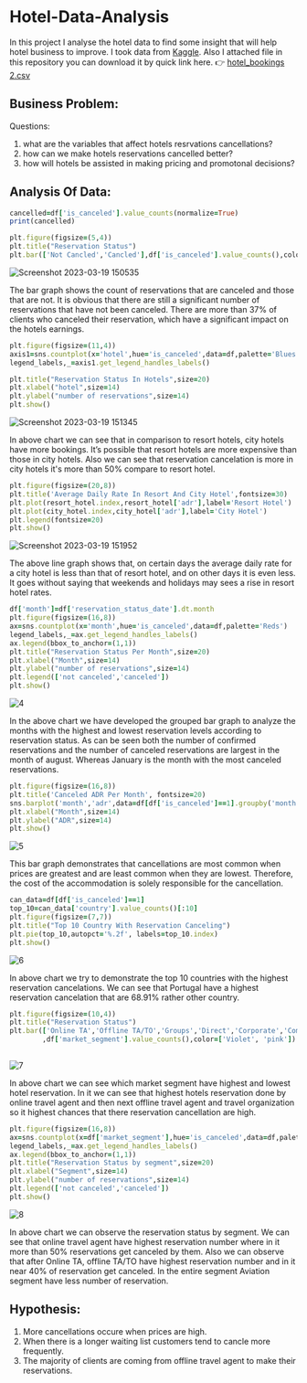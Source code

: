 
# Hotel-Data-Analysis

In this project I analyse the hotel data to find some insight that will help hotel business to improve.
I took data from [Kaggle](https://www.kaggle.com).
Also I attached file in this repository you can download it by quick link here.
:point_right:
[hotel_bookings 2.csv](https://github.com/Engineer-Aman/Hotel-Data-Analysis/files/11010542/hotel_bookings.2.csv)

## Business Problem: 
Questions:
1. what are the variables that affect hotels resrvations cancellations? 
2. how can we make hotels reservations cancelled better? 
3. how will hotels be assisted in making pricing and promotonal decisions?

## Analysis Of Data:

```ruby
cancelled=df['is_canceled'].value_counts(normalize=True)
print(cancelled)

plt.figure(figsize=(5,4))
plt.title("Reservation Status")
plt.bar(['Not Cancled','Cancled'],df['is_canceled'].value_counts(),color=['cyan','Yellow',])

```

![Screenshot 2023-03-19 150535](https://user-images.githubusercontent.com/126685886/226166305-120c35a4-1754-4fc3-ba4b-95cbaa249779.png)

The bar graph shows the count of reservations that are canceled and those that are not. It is obvious that there are still a significant number of reservations that have not been canceled. There are more than 37% of clients who canceled their reservation, which have a significant impact on the hotels earnings.

```ruby
plt.figure(figsize=(11,4))
axis1=sns.countplot(x='hotel',hue='is_canceled',data=df,palette='Blues')
legend_labels,_=axis1.get_legend_handles_labels()

plt.title("Reservation Status In Hotels",size=20)
plt.xlabel("hotel",size=14)
plt.ylabel("number of reservations",size=14)
plt.show()

```
![Screenshot 2023-03-19 151345](https://user-images.githubusercontent.com/126685886/226166704-08424d6e-0cd9-4f76-8135-d62f46e91e85.png)

In above chart we can see that in comparison to resort hotels, city hotels have more bookings. It’s possible that resort hotels are more expensive than those in city hotels. Also we can see that reservation cancelation is more in city hotels it's more than 50% compare to resort hotel.

```ruby
plt.figure(figsize=(20,8))
plt.title('Average Daily Rate In Resort And City Hotel',fontsize=30)
plt.plot(resort_hotel.index,resort_hotel['adr'],label='Resort Hotel')
plt.plot(city_hotel.index,city_hotel['adr'],label='City Hotel')
plt.legend(fontsize=20)
plt.show()

```

![Screenshot 2023-03-19 151952](https://user-images.githubusercontent.com/126685886/226167053-868546d9-c692-4d0e-af5f-c8abca08a855.png)

The above line graph shows that, on certain days the average daily rate for a city hotel is less than that of resort hotel, and on other days it is even less. It goes without saying that weekends and holidays may sees a rise in resort hotel rates.

```ruby
df['month']=df['reservation_status_date'].dt.month
plt.figure(figsize=(16,8))
ax=sns.countplot(x='month',hue='is_canceled',data=df,palette='Reds')
legend_labels,_=ax.get_legend_handles_labels()
ax.legend(bbox_to_anchor=(1,1))
plt.title("Reservation Status Per Month",size=20)
plt.xlabel("Month",size=14)
plt.ylabel("number of reservations",size=14)
plt.legend(['not canceled','canceled'])
plt.show()

```

![4](https://user-images.githubusercontent.com/126685886/226167374-c229b79a-7440-4798-80c8-9d396318cb78.png)

In the above chart we have developed the grouped bar graph to analyze the months with the highest and lowest reservation levels according to reservation status. As can be seen both the number of confirmed reservations and the number of canceled reservations are largest in the month of august. Whereas January is the month with the most canceled reservations.

```ruby
plt.figure(figsize=(16,8))
plt.title('Canceled ADR Per Month', fontsize=20)
sns.barplot('month','adr',data=df[df['is_canceled']==1].groupby('month')[['adr']].sum().reset_index())
plt.xlabel("Month",size=14)
plt.ylabel("ADR",size=14)
plt.show()

```
![5](https://user-images.githubusercontent.com/126685886/226167881-176e0d2e-c757-4c16-b650-1e433834c53c.png)

This bar graph demonstrates that cancellations are most common when prices are greatest and are least common when they are lowest. Therefore, the cost of the accommodation is solely responsible for the cancellation.

```ruby
can_data=df[df['is_canceled']==1]
top_10=can_data['country'].value_counts()[:10]
plt.figure(figsize=(7,7))
plt.title("Top 10 Country With Reservation Canceling")
plt.pie(top_10,autopct='%.2f', labels=top_10.index)
plt.show()

```
![6](https://user-images.githubusercontent.com/126685886/226168013-8807c382-1ddd-4201-bc62-3a269c0ebb1e.png)

In above chart we try to demonstrate the top 10 countries with the highest reservation cancelations. We can see that Portugal have a highest reservation cancelation that are 68.91% rather other country.

```ruby
plt.figure(figsize=(10,4))
plt.title("Reservation Status")
plt.bar(['Online TA','Offline TA/TO','Groups','Direct','Corporate','Complementary','Aviation']
        ,df['market_segment'].value_counts(),color=['Violet', 'pink'])
        
```

![7](https://user-images.githubusercontent.com/126685886/226168301-474a87ea-6d3a-4baa-a6b2-f4e66c096a86.png)

In above chart we can see which market segment have highest and lowest hotel reservation. In it we can see that highest hotels reservation done by online travel agent and then next offline travel agent and travel organization so it highest chances that there reservation cancellation are high.

```ruby
plt.figure(figsize=(16,8))
ax=sns.countplot(x=df['market_segment'],hue='is_canceled',data=df,palette='Greens')
legend_labels,_=ax.get_legend_handles_labels()
ax.legend(bbox_to_anchor=(1,1))
plt.title("Reservation Status by segment",size=20)
plt.xlabel("Segment",size=14)
plt.ylabel("number of reservations",size=14)
plt.legend(['not canceled','canceled'])
plt.show()

```

![8](https://user-images.githubusercontent.com/126685886/226171467-dd40f6a9-02b1-484d-b4ef-a18c5032d93e.png)

In above chart we can observe the reservation status by segment. We can see that online travel agent have highest reservation number where in it more than 50% reservations get canceled by them. Also we can observe that after Online TA, offline TA/TO have highest reservation number and in it near 40% of reservation get canceled. In the entire segment Aviation segment have less number of reservation.

## Hypothesis:
1. More cancellations occure when prices are high. 
2. When there is a longer waiting list customers tend to cancle more frequently. 
3. The majority of clients are coming from offline travel agent to make their reservations.
